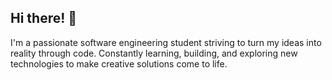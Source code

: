 ## Hi there! 👋
I'm a passionate software engineering student striving to turn my ideas into reality through code. Constantly learning, building, and exploring new technologies to make creative solutions come to life.
